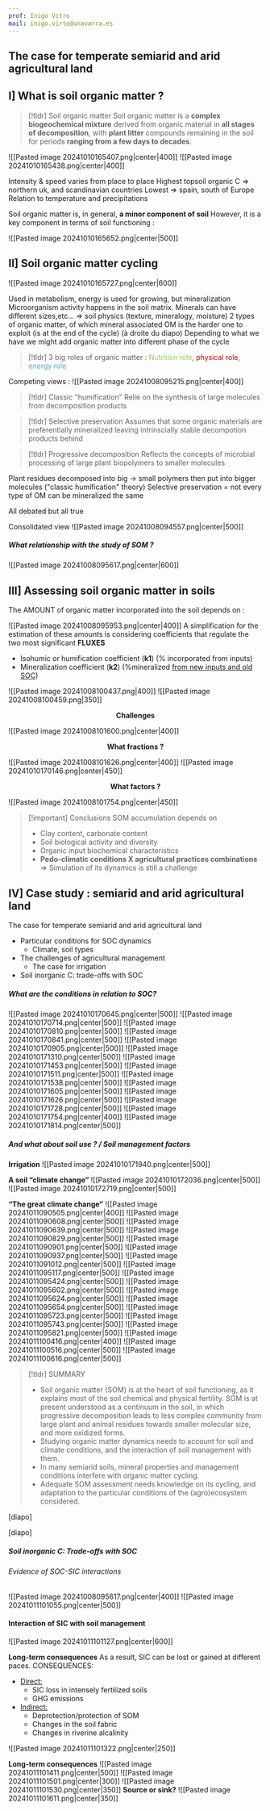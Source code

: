 ```yaml
---
prof: Inigo Vitro
mail: inigo.virto@unavarra.es
---
```

## The case for temperate semiarid and arid agricultural land

## I] What is soil organic matter ?

>[!tldr] Soil organic matter
>Soil organic matter is a **complex biogeochemical mixture** derived from organic material in **all stages of decomposition**, with **plant litter** compounds remaining in the soil for periods **ranging from a few days to decades**.

![[Pasted image 20241010165407.png|center|400]]
![[Pasted image 20241010165438.png|center|400]]

 Intensity & speed varies from place to place
Highest topsoil organic C => northern uk, and scandinavian countries
Lowest => spain, south of Europe
Relation to temperature and precipitations 


Soil organic matter is, in general, **a minor component of soil**
However, it is a key component in terms of soil functioning :

![[Pasted image 20241010165652.png|center|500]]
## II] Soil organic matter cycling 

![[Pasted image 20241010165727.png|center|600]]

Used in metabolism, energy is used for growing, but mineralization 
Microorganism activity happens in the soil matrix.
Minerals can have different sizes,etc... => soil physics (texture, mineralogy, moisture)
2 types of organic matter, of which mineral associated OM is the harder one to exploit (is at the end of the cycle) (à droite du diapo)
Depending to what we have we might add organic matter into different phase of the cycle

>[!tldr] 3 big roles of organic matter : <font color="#92d050">Nutrition role</font>, <font color="#c00000">physical role</font>, <font color="#4bacc6">energy role</font>



Competing views :
![[Pasted image 20241008095215.png|center|400]]

>[!tldr] Classic "humification" 
>Relie on the synthesis of large molecules from decomposition products

>[!tldr] Selective preservation
>Assumes that some organic materials are preferentially mineralized leaving intrinscially stable decompotion products behind

>[!tldr] Progressive decomposition
Reflects the concepts of microbial processing of large plant biopolymers to smaller molecules 

Plant residues decomposed into big -> small polymers then put into bigger molecules ("classic humification" theory)
Selective preservation = not every type of OM can be mineralized the same

All debated but all true 

Consolidated view
![[Pasted image 20241008094557.png|center|500]]

##### What relationship with the study of SOM ?
![[Pasted image 20241008095617.png|center|600]]


## III] Assessing soil organic matter in soils

The AMOUNT of organic matter incorporated into the soil depends on :

![[Pasted image 20241008095953.png|center|400]]
A simplification for the estimation of these amounts is considering coefficients that regulate the two most
significant **FLUXES**
- Isohumic or humification coefficient (**k1**) (% incorporated from inputs)
- Mineralization coefficient (**k2**) (%mineralized <u>from new inputs and old SOC</u>)

![[Pasted image 20241008100437.png|400]] ![[Pasted image 20241008100459.png|350]]

<center><b>Challenges</b></center>

![[Pasted image 20241008101600.png|center|400]]
<center><b>What fractions ?</b></center>

![[Pasted image 20241008101626.png|center|400]]
![[Pasted image 20241010170146.png|center|450]]
<center><b>What factors ?</b></center>

![[Pasted image 20241008101754.png|center|450]]

>[!important] Conclusions
> SOM accumulation depends on 
> - Clay content, carbonate content
> - Soil biological activity and diversity
> - Organic input biochemical characteristics
> - **Pedo-climatic conditions X agricultural practices combinations**
> => Simulation of its dynamics is still a challenge


## IV] Case study : semiarid and arid agricultural land

The case for temperate semiarid and arid agricultural land
- Particular conditions for SOC dynamics
	- Climate, soil types
- The challenges of agricultural management
	- The case for irrigation
- Soil inorganic C: trade-offs with SOC

##### What are the conditions in relation to SOC?
![[Pasted image 20241010170645.png|center|500]]
![[Pasted image 20241010170714.png|center|500]]
![[Pasted image 20241010170810.png|center|500]]
![[Pasted image 20241010170841.png|center|500]]
![[Pasted image 20241010170905.png|center|500]]
![[Pasted image 20241010171310.png|center|500]]
![[Pasted image 20241010171453.png|center|500]]
![[Pasted image 20241010171511.png|center|500]]
![[Pasted image 20241010171538.png|center|500]]
![[Pasted image 20241010171605.png|center|500]]
![[Pasted image 20241010171626.png|center|500]]
![[Pasted image 20241010171728.png|center|500]]
![[Pasted image 20241010171754.png|center|400]]
![[Pasted image 20241010171814.png|center|500]]

##### And what about soil use ? / Soil management factors

**Irrigation**
![[Pasted image 20241010171940.png|center|500]]

**A soil “climate change”**
![[Pasted image 20241010172036.png|center|500]]
![[Pasted image 20241010172719.png|center|500]]

**“The great climate change”**
![[Pasted image 20241011090505.png|center|400]]
![[Pasted image 20241011090608.png|center|500]]
![[Pasted image 20241011090639.png|center|500]]
![[Pasted image 20241011090829.png|center|500]]
![[Pasted image 20241011090901.png|center|500]]
![[Pasted image 20241011090937.png|center|500]]
![[Pasted image 20241011091012.png|center|500]]
![[Pasted image 20241011095117.png|center|500]]
![[Pasted image 20241011095424.png|center|500]]
![[Pasted image 20241011095602.png|center|500]]
![[Pasted image 20241011095624.png|center|500]]
![[Pasted image 20241011095654.png|center|500]]
![[Pasted image 20241011095723.png|center|500]]
![[Pasted image 20241011095743.png|center|500]]
![[Pasted image 20241011095821.png|center|500]]
![[Pasted image 20241011100416.png|center|400]]
![[Pasted image 20241011100516.png|center|500]]
![[Pasted image 20241011100616.png|center|500]]

>[!tldr] SUMMARY
>- Soil organic matter (SOM) is at the heart of soil functioning, as it explains most of the soil chemical and physical fertility. SOM is at present understood as a continuum in the soil, in which progressive decomposition leads to less complex community from large plant and animal residues towards smaller molecular size, and more oxidized forms.
>- Studying organic matter dynamics needs to account for soil and climate conditions, and the interaction of soil management with them.
>- In many semiarid soils, mineral properties and management conditions interfere with organic matter cycling.
>- Adequate SOM assessment needs knowledge on its cycling, and adaptation to the particular conditions of the (agro)ecosystem considered.

[diapo]

[diapo]

##### Soil inorganic C: Trade-offs with SOC

###### Evidence of SOC-SIC interactions
![[Pasted image 20241008095617.png|center|400]]
![[Pasted image 20241011101055.png|center|500]]

#### Interaction of SIC with soil management
![[Pasted image 20241011101127.png|center|600]]

**Long-term consequences**
As a result, SIC can be lost or gained at different paces.
CONSEQUENCES:
- <u>Direct:</u>
	- SIC loss in intensely fertilized soils
	- GHG emissions
- <u>Indirect:</u>
	- Deprotection/protection of SOM
	- Changes in the soil fabric
	- Changes in riverine alcalinity

![[Pasted image 20241011101322.png|center|250]]

**Long-term consequences**
![[Pasted image 20241011101411.png|center|500]]
![[Pasted image 20241011101501.png|center|300]]
![[Pasted image 20241011101530.png|center|350]]
**Source or sink?**
![[Pasted image 20241011101611.png|center|350]]
